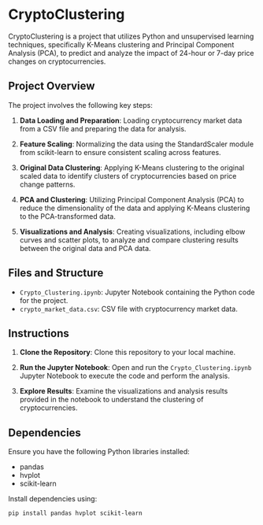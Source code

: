
# CryptoClustering

CryptoClustering is a project that utilizes Python and unsupervised learning techniques, specifically K-Means clustering and Principal Component Analysis (PCA), to predict and analyze the impact of 24-hour or 7-day price changes on cryptocurrencies.

## Project Overview

The project involves the following key steps:

1. **Data Loading and Preparation**: Loading cryptocurrency market data from a CSV file and preparing the data for analysis.

2. **Feature Scaling**: Normalizing the data using the StandardScaler module from scikit-learn to ensure consistent scaling across features.

3. **Original Data Clustering**: Applying K-Means clustering to the original scaled data to identify clusters of cryptocurrencies based on price change patterns.

4. **PCA and Clustering**: Utilizing Principal Component Analysis (PCA) to reduce the dimensionality of the data and applying K-Means clustering to the PCA-transformed data.

5. **Visualizations and Analysis**: Creating visualizations, including elbow curves and scatter plots, to analyze and compare clustering results between the original data and PCA data.

## Files and Structure

- `Crypto_Clustering.ipynb`: Jupyter Notebook containing the Python code for the project.
- `crypto_market_data.csv`: CSV file with cryptocurrency market data.

## Instructions

1. **Clone the Repository**: Clone this repository to your local machine.

2. **Run the Jupyter Notebook**: Open and run the `Crypto_Clustering.ipynb` Jupyter Notebook to execute the code and perform the analysis.

3. **Explore Results**: Examine the visualizations and analysis results provided in the notebook to understand the clustering of cryptocurrencies.

## Dependencies

Ensure you have the following Python libraries installed:

- pandas
- hvplot
- scikit-learn

Install dependencies using:

```bash
pip install pandas hvplot scikit-learn

